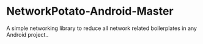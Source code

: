 # NetworkPotato-Android-Master

A simple networking library to reduce all network related boilerplates in any Android project..
